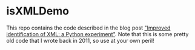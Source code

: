 # isXMLDemo

This repo contains the code described in the blog post ["Improved identification of XML: a Python experiment"](https://www.bitsgalore.org/2011/07/11/improved-identification-xml-python-experiment). Note that this is some pretty old code that I wrote back in 2011, so use at your own peril!


